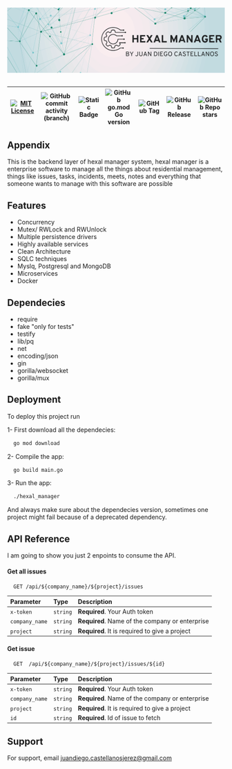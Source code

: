 
![Logo](https://github.com/JuanDiegoCastellanos/hexal_manager/blob/main/banner.png)


##
| [![MIT License](https://img.shields.io/badge/License-MIT-green.svg)](https://choosealicense.com/licenses/mit/) | ![GitHub commit activity (branch)](https://img.shields.io/github/commit-activity/t/JuanDiegoCastellanos/hexal_manager/main) |  ![Static Badge](https://img.shields.io/badge/go-main_language-blue) | ![GitHub go.mod Go version](https://img.shields.io/github/go-mod/go-version/JuanDiegoCastellanos/hexal_manager) | ![GitHub Tag](https://img.shields.io/github/v/tag/JuanDiegoCastellanos/hexal_manager) | ![GitHub Release](https://img.shields.io/github/v/release/JuanDiegoCastellanos/hexal_manager)  | ![GitHub Repo stars](https://img.shields.io/github/stars/JuanDiegoCastellanos/hexal_manager?style=flat-square)  |
|--------------|--------------|--------------|--------------|--------------|--------------|--------------|


## Appendix

This is the backend layer of hexal manager system, hexal manager is a enterprise software to manage all the things about residential management, things like issues, tasks, incidents, meets, notes and everything that someone wants to manage with this software are possible 


## Features

- Concurrency
- Mutex/ RWLock and RWUnlock
- Multiple persistence drivers
- Highly available services  
- Clean Architecture
- SQLC techniques
- Myslq, Postgresql and MongoDB
- Microservices
- Docker


## Dependecies
- require
- fake "only for tests"
- testify
- lib/pq
- net
- encoding/json
- gin
- gorilla/websocket
- gorilla/mux
## Deployment

To deploy this project run

1- First download all the dependecies:
```bash
  go mod download
```
2- Compile the app:
```bash
  go build main.go
```
3- Run the app:
```bash
  ./hexal_manager
```

And always make sure about the dependecies version, sometimes one project might fail because of a deprecated dependency.
## API Reference
I am going to show you just 2 enpoints to consume the API.
#### Get all issues

```http
  GET /api/${company_name}/${project}/issues
```

| Parameter | Type     | Description                |
| :-------- | :------- | :------------------------- |
| `x-token` | `string` | **Required**. Your Auth token |
| `company_name` | `string` | **Required**. Name of the company or enterprise |
| `project` | `string` | **Required**. It is required to give a project |


#### Get issue

```http
  GET  /api/${company_name}/${project}/issues/${id}
```

| Parameter | Type     | Description                       |
| :-------- | :------- | :-------------------------------- |
| `x-token` | `string` | **Required**. Your Auth token |
| `company_name` | `string` | **Required**. Name of the company or enterprise |
| `project` | `string` | **Required**. It is required to give a project |
| `id`      | `string` | **Required**. Id of issue to fetch |




## Support

For support, email juandiego.castellanosjerez@gmail.com

